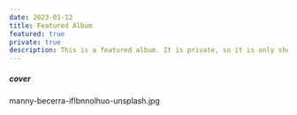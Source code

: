 ```yaml
---
date: 2023-01-12
title: Featured Album
featured: true
private: true
description: This is a featured album. It is private, so it is only shown on the homepage.
---
```


##### cover

manny-becerra-iflbnnolhuo-unsplash.jpg

